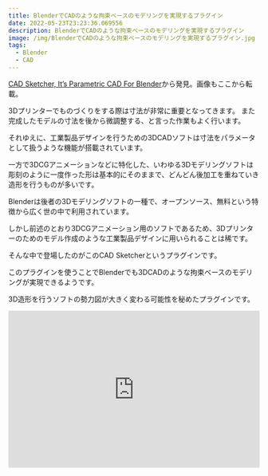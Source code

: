 ```yaml
---
title: BlenderでCADのような拘束ベースのモデリングを実現するプラグイン
date: 2022-05-23T23:23:36.069556
description: BlenderでCADのような拘束ベースのモデリングを実現するプラグイン
image: /img/BlenderでCADのような拘束ベースのモデリングを実現するプラグイン.jpg
tags:
  - Blender
  - CAD
---
```

[CAD Sketcher, It’s Parametric CAD For Blender](https://hackaday.com/2022/04/27/cad-sketcher-its-parametric-cad-for-blender/)から発見。画像もここから転載。

3Dプリンターでものづくりをする際は寸法が非常に重要となってきます。
また完成したモデルの寸法を後から微調整する、と言った作業もよく行います。

それゆえに、工業製品デザインを行うための3DCADソフトは寸法をパラメータとして扱うような機能が搭載されています。

一方で3DCGアニメーションなどに特化した、いわゆる3Dモデリングソフトは彫刻のように一度作った形は基本的にそのままで、どんどん後加工を重ねていき造形を行うものが多いです。

Blenderは後者の3Dモデリングソフトの一種で、オープンソース、無料という特徴から広く世の中で利用されています。

しかし前述のとおり3DCGアニメーション用のソフトであるため、3Dプリンターのためのモデル作成のような工業製品デザインに用いられることは稀です。

そんな中で登場したのがこのCAD Sketcherというプラグインです。

このプラグインを使うことでBlenderでも3DCADのような拘束ベースのモデリングが実現できるようです。

3D造形を行うソフトの勢力図が大きく変わる可能性を秘めたプラグインです。

<iframe width="100%" height="315" src="https://www.youtube.com/embed/92QmjS-xDaI" title="YouTube video player" frameborder="0" allow="accelerometer; autoplay; clipboard-write; encrypted-media; gyroscope; picture-in-picture" allowfullscreen></iframe>

